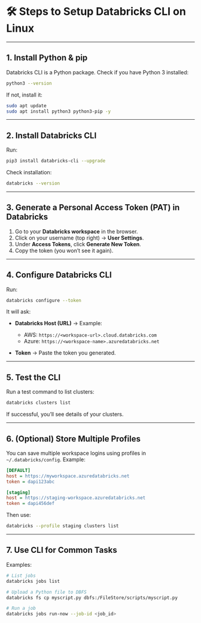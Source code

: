 # 🛠 Steps to Setup Databricks CLI on Linux

---

## **1. Install Python & pip**

Databricks CLI is a Python package.
Check if you have Python 3 installed:

```bash
python3 --version
```

If not, install it:

```bash
sudo apt update
sudo apt install python3 python3-pip -y
```

---

## **2. Install Databricks CLI**

Run:

```bash
pip3 install databricks-cli --upgrade
```

Check installation:

```bash
databricks --version
```

---

## **3. Generate a Personal Access Token (PAT) in Databricks**

1. Go to your **Databricks workspace** in the browser.
2. Click on your username (top right) → **User Settings**.
3. Under **Access Tokens**, click **Generate New Token**.
4. Copy the token (you won’t see it again).

---

## **4. Configure Databricks CLI**

Run:

```bash
databricks configure --token
```

It will ask:

* **Databricks Host (URL)** → Example:

  * AWS: `https://<workspace-url>.cloud.databricks.com`
  * Azure: `https://<workspace-name>.azuredatabricks.net`
* **Token** → Paste the token you generated.

---

## **5. Test the CLI**

Run a test command to list clusters:

```bash
databricks clusters list
```

If successful, you’ll see details of your clusters.

---

## **6. (Optional) Store Multiple Profiles**

You can save multiple workspace logins using profiles in `~/.databricks/config`.
Example:

```ini
[DEFAULT]
host = https://myworkspace.azuredatabricks.net
token = dapi123abc

[staging]
host = https://staging-workspace.azuredatabricks.net
token = dapi456def
```

Then use:

```bash
databricks --profile staging clusters list
```

---

## **7. Use CLI for Common Tasks**

Examples:

```bash
# List jobs
databricks jobs list

# Upload a Python file to DBFS
databricks fs cp myscript.py dbfs:/FileStore/scripts/myscript.py

# Run a job
databricks jobs run-now --job-id <job_id>
```
